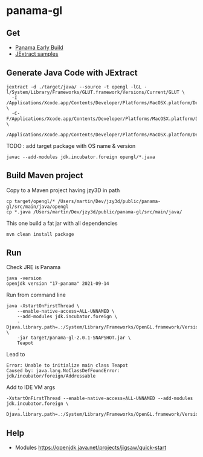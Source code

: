 # panama-gl


## Get

* [Panama Early Build](https://jdk.java.net/panama/)
* [JExtract samples](https://github.com/sundararajana/panama-jextract-samples)

## Generate Java Code with JExtract

```
jextract -d ./target/java/ --source -t opengl -lGL -l/System/Library/Frameworks/GLUT.framework/Versions/Current/GLUT \
  -I /Applications/Xcode.app/Contents/Developer/Platforms/MacOSX.platform/Developer/SDKs/MacOSX.sdk/usr/include/ \
  -C-F/Applications/Xcode.app/Contents/Developer/Platforms/MacOSX.platform/Developer/SDKs/MacOSX.sdk/System/Library/Frameworks \
  /Applications/Xcode.app/Contents/Developer/Platforms/MacOSX.platform/Developer/SDKs/MacOSX.sdk/System/Library/Frameworks/GLUT.framework/Headers/glut.h
```

TODO : add target package with OS name & version


```
javac --add-modules jdk.incubator.foreign opengl/*.java
```

## Build Maven project

Copy to a Maven project having jzy3D in path

```
cp target/opengl/* /Users/martin/Dev/jzy3d/public/panama-gl/src/main/java/opengl
cp *.java /Users/martin/Dev/jzy3d/public/panama-gl/src/main/java/
```


This one build a fat jar with all dependencies
```
mvn clean install package
```


## Run

Check JRE is Panama
```
java -version
openjdk version "17-panama" 2021-09-14
```

Run from command line
```
java -XstartOnFirstThread \
    --enable-native-access=ALL-UNNAMED \
    --add-modules jdk.incubator.foreign \
    -Djava.library.path=.:/System/Library/Frameworks/OpenGL.framework/Versions/Current/Libraries/ \
    -jar target/panama-gl-2.0.1-SNAPSHOT.jar \
    Teapot
```


Lead to
```
Error: Unable to initialize main class Teapot
Caused by: java.lang.NoClassDefFoundError: jdk/incubator/foreign/Addressable
```


Add to IDE VM args
```
-XstartOnFirstThread --enable-native-access=ALL-UNNAMED --add-modules jdk.incubator.foreign \
    -Djava.library.path=.:/System/Library/Frameworks/OpenGL.framework/Versions/Current/Libraries/
```

## Help

* Modules https://openjdk.java.net/projects/jigsaw/quick-start

